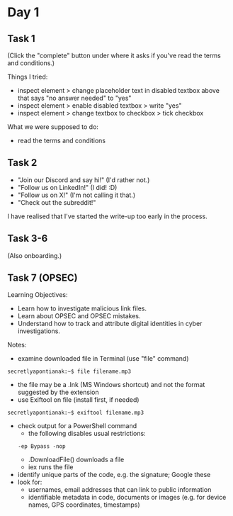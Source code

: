 # Day 1

## Task 1

(Click the "complete" button under where it asks if you've read the terms and conditions.) 

Things I tried:
- inspect element > change placeholder text in disabled textbox above that says "no answer needed" to "yes"
- inspect element > enable disabled textbox > write "yes"
- inspect element > change textbox to checkbox > tick checkbox

What we were supposed to do:
- read the terms and conditions

## Task 2

- "Join our Discord and say hi!" (I'd rather not.)
- "Follow us on LinkedIn!" (I did! :D)
- "Follow us on X!" (I'm not calling it that.)
- "Check out the subreddit!"

I have realised that I've started the write-up too early in the process.

## Task 3-6

(Also onboarding.)

## Task 7 (OPSEC)

Learning Objectives:
- Learn how to investigate malicious link files.
- Learn about OPSEC and OPSEC mistakes.
- Understand how to track and attribute digital identities in cyber investigations.

Notes:
- examine downloaded file in Terminal (use "file" command)
```console
secretlyapontianak:~$ file filename.mp3
```
- the file may be a .lnk (MS Windows shortcut) and not the format suggested by the extension
- use Exiftool on file (install first, if needed)
```console
secretlyapontianak:~$ exiftool filename.mp3
```
- check output for a PowerShell command
  - the following disables usual restrictions:
  ```console
  -ep Bypass -nop 
  ```
  - .DownloadFile() downloads a file
  - iex runs the file
- identify unique parts of the code, e.g. the signature; Google these
- look for:
    - usernames, email addresses that can link to public information
    - identifiable metadata in code, documents or images (e.g. for device names, GPS coordinates, timestamps)
